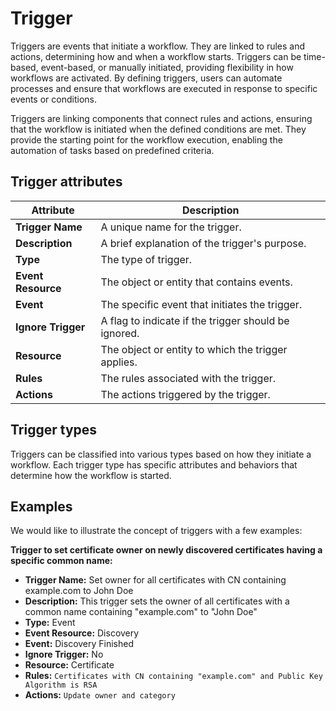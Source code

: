 # Trigger

Triggers are events that initiate a workflow. They are linked to rules and actions, determining how and when a workflow starts. Triggers can be time-based, event-based, or manually initiated, providing flexibility in how workflows are activated. By defining triggers, users can automate processes and ensure that workflows are executed in response to specific events or conditions.

Triggers are linking components that connect rules and actions, ensuring that the workflow is initiated when the defined conditions are met. They provide the starting point for the workflow execution, enabling the automation of tasks based on predefined criteria.

## Trigger attributes

| Attribute          | Description                                          |
|--------------------|------------------------------------------------------|
| **Trigger Name**   | A unique name for the trigger.                       |
| **Description**    | A brief explanation of the trigger's purpose.        |
| **Type**           | The type of trigger.                                 |
| **Event Resource** | The object or entity that contains events.           |
| **Event**          | The specific event that initiates the trigger.       |
| **Ignore Trigger** | A flag to indicate if the trigger should be ignored. |
| **Resource**       | The object or entity to which the trigger applies.   |
| **Rules**          | The rules associated with the trigger.               |
| **Actions**        | The actions triggered by the trigger.                |

## Trigger types

Triggers can be classified into various types based on how they initiate a workflow. Each trigger type has specific attributes and behaviors that determine how the workflow is started.

## Examples

We would like to illustrate the concept of triggers with a few examples:

**Trigger to set certificate owner on newly discovered certificates having a specific common name:**

- **Trigger Name:** Set owner for all certificates with CN containing example.com to John Doe
- **Description:** This trigger sets the owner of all certificates with a common name containing "example.com" to "John Doe"
- **Type:** Event
- **Event Resource:** Discovery
- **Event:** Discovery Finished
- **Ignore Trigger:** No
- **Resource:** Certificate
- **Rules:** `Certificates with CN containing "example.com" and Public Key Algorithm is RSA`
- **Actions:** `Update owner and category`
